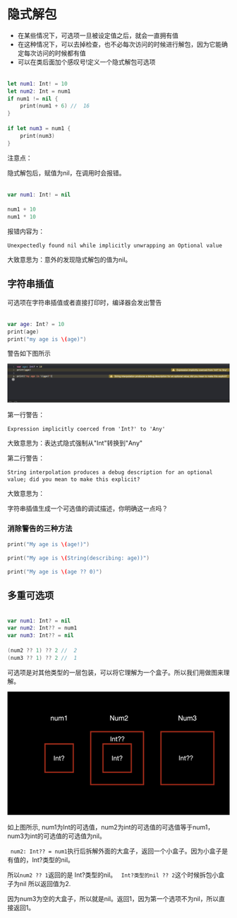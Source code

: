 # 隐式解包

+ 在某些情况下，可选项一旦被设定值之后，就会一直拥有值
+ 在这种情况下，可以去掉检查，也不必每次访问的时候进行解包，因为它能确定每次访问的时候都有值
+ 可以在类后面加个感叹号!定义一个隐式解包可选项

``` swift

let num1: Int! = 10
let num2: Int = num1
if num1 != nil {
    print(num1 + 6) //  16
}

if let num3 = num1 {
    print(num3)
}

```

注意点：

隐式解包后，赋值为nil，在调用时会报错。

``` swift

var num1: Int! = nil

num1 + 10
num1 * 10

```

报错内容为：

``` 
Unexpectedly found nil while implicitly unwrapping an Optional value
```

大致意思为：意外的发现隐式解包的值为nil。

## 字符串插值

可选项在字符串插值或者直接打印时，编译器会发出警告

``` swift

var age: Int? = 10
print(age)
print("my age is \(age)")

```

警告如下图所示

![avatar](5.jpg)

第一行警告：

```
Expression implicitly coerced from 'Int?' to 'Any'
```

大致意思为：表达式隐式强制从"Int"转换到"Any"

第二行警告：

```
String interpolation produces a debug description for an optional value; did you mean to make this explicit?
```

大致意思为：

字符串插值生成一个可选值的调试描述，你明确这一点吗？

### 消除警告的三种方法

``` swift
print("My age is \(age!)")
```

``` swift
print("My age is \(String(describing: age))")
```

``` swift
print("My age is \(age ?? 0)")
```

## 多重可选项

``` swift

var num1: Int? = nil
var num2: Int?? = num1
var num3: Int?? = nil

(num2 ?? 1) ?? 2 //  2
(num3 ?? 1) ?? 2 //  1

```

可选项是对其他类型的一层包装，可以将它理解为一个盒子。所以我们用做图来理解。

![avatar](6.jpg)

如上图所示, num1为Int的可选值，num2为int的可选值的可选值等于num1，num3为int的可选值的可选值为nil。

``` num2: Int?? = num1```执行后拆解外面的大盒子，返回一个小盒子。因为小盒子是有值的，Int?类型的nil。

所以``` num2 ?? 1 ```返回的是 Int?类型的nil。 ``` Int?类型的nil ?? 2```这个时候拆包小盒子为nil 所以返回值为2.

因为num3为空的大盒子，所以就是nil。返回1，因为第一个选项不为nil，所以直接返回1。

